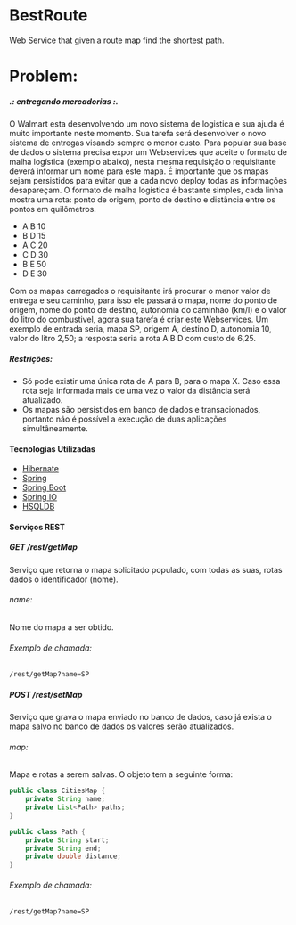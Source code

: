 # BestRoute
Web Service that given a route map find the shortest path.

# Problem: #
##### .: entregando mercadorias :. ####

O Walmart esta desenvolvendo um novo sistema de logistica e sua ajuda é muito importante neste momento. Sua tarefa será desenvolver o novo sistema de entregas visando sempre o menor custo. Para popular sua base de dados o sistema precisa expor um Webservices que aceite o formato de malha logística (exemplo abaixo), nesta mesma requisição o requisitante deverá informar um nome para este mapa. É importante que os mapas sejam persistidos para evitar que a cada novo deploy todas as informações desapareçam. O formato de malha logística é bastante simples, cada linha mostra uma rota: ponto de origem, ponto de destino e distância entre os pontos em quilômetros.

- A B 10
- B D 15
- A C 20
- C D 30
- B E 50
- D E 30

Com os mapas carregados o requisitante irá procurar o menor valor de entrega e seu caminho, para isso ele passará o mapa, nome do ponto de origem, nome do ponto de destino, autonomia do caminhão (km/l) e o valor do litro do combustivel, agora sua tarefa é criar este Webservices. Um exemplo de entrada seria, mapa SP, origem A, destino D, autonomia 10, valor do litro 2,50; a resposta seria a rota A B D com custo de 6,25.

##### Restrições: #####
- Só pode existir uma única rota de A para B, para o mapa X. Caso essa rota seja informada mais de uma vez o valor da distância será atualizado.
- Os mapas são persistidos em banco de dados e transacionados, portanto não é possível a execução de duas aplicações simultâneamente.

#### Tecnologias Utilizadas ####
- [Hibernate]
- [Spring]
- [Spring Boot]
- [Spring IO]
- [HSQLDB]
 
#### Serviços REST ####
##### GET /rest/getMap #####
Serviço que retorna o mapa solicitado populado, com todas as suas, rotas dados o identificador (nome). 
###### name: ######
Nome do mapa a ser obtido.

###### Exemplo de chamada: ######
```sh
/rest/getMap?name=SP
```

##### POST /rest/setMap #####
Serviço que grava o mapa enviado no banco de dados, caso já exista o mapa salvo no banco de dados os valores serão atualizados.
###### map:
Mapa e rotas a serem salvas. O objeto tem a seguinte forma:
```java
public class CitiesMap {
	private String name;
	private List<Path> paths;
}

public class Path {
	private String start;
	private String end;
	private double distance;
}
```
###### Exemplo de chamada: 

```sh
/rest/getMap?name=SP
```

[Hibernate]: <http://hibernate.org/>
[Spring]: <http://projects.spring.io/spring-framework/>
[Spring Boot]: <http://projects.spring.io/spring-boot/>
[Spring IO]: <http://platform.spring.io/platform/>  
[HSQLDB]: <http://hsqldb.org/>
